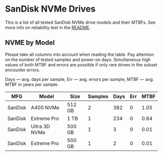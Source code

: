 SanDisk NVMe Drives
===================

This is a list of all tested SanDisk NVMe drive models and their MTBFs. See more
info on reliability test in the [README](https://github.com/linuxhw/SMART).

NVME by Model
------------

Please take all columns into account when reading the table. Pay attention on the
number of tested samples and power-on days. Simultaneous high values of both MTBF
and errors are possible if only rare drives in the subset encounter errors.

Days   — avg. days per sample,
Err    — avg. errors per sample,
MTBF   — avg. MTBF in years per sample.

| MFG       | Model              | Size   | Samples | Days  | Err   | MTBF   |
|-----------|--------------------|--------|---------|-------|-------|--------|
| SanDisk   | A400 NVMe          | 512 GB | 2       | 382   | 0     | 1.05   |
| SanDisk   | Extreme Pro        | 1 TB   | 1       | 234   | 0     | 0.64   |
| SanDisk   | Ultra 3D NVMe      | 500 GB | 1       | 3     | 0     | 0.01   |
| SanDisk   | Extreme Pro        | 500 GB | 1       | 2     | 0     | 0.01   |
